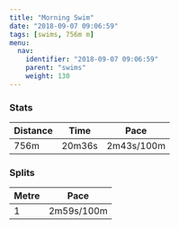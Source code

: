 ```yaml
---
title: "Morning Swim"
date: "2018-09-07 09:06:59"
tags: [swims, 756m m]
menu:
  nav:
    identifier: "2018-09-07 09:06:59"
    parent: "swims"
    weight: 130
---
```


### Stats

| Distance | Time | Pace |
|----------|------|------|
|756m|20m36s|2m43s/100m|

### Splits

| Metre | Pace |
|------|------|
|1|2m59s/100m|
